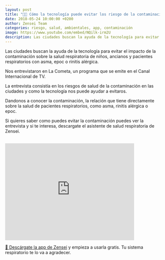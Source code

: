 ```yaml
---
layout: post
title: "🌆📱 Cómo la tecnología puede evitar los riesgo de la contaminación"
date: 2018-05-24 10:00:00 +0200
author: Zensei Team
categories: riesgo, salud, ambientales, app, contaminación
image: https://www.youtube.com/embed/NQilk-irm2U
description: Las ciudades buscan la ayuda de la tecnología para evitar el impacto de la contaminación sobre la salud respiratoria de niños, ancianos y pacientes respiratorios con asma, epoc...
---
```


Las ciudades buscan la ayuda de la tecnología para evitar el impacto de la contaminación sobre la salud respiratoria de niños, ancianos y pacientes respiratorios con asma, epoc o rinitis alérgica.

Nos entrevistaron en La Cometa, un programa que se emite en el Canal Internacional de TV.

La entrevista consistía en los riesgos de salud de la contaminación en las ciudades y como la tecnología nos puede ayudar a evitaros.

Dandonos a conocer la contaminación, la relación que tiene directamente sobre la salud de pacientes respiratorios, como asma, rinitis alérgica o epoc. 

Si quieres saber como puedes evitar la contaminación puedes ver la entrevista y si te interesa, descargate el asistente de salud respiratoria de Zensei. 

<br>
<iframe class="center-image" width="420" height="315" src="https://www.youtube.com/embed/NQilk-irm2U" frameborder="0" allow="autoplay; encrypted-media" allowfullscreen></iframe>
<br>

[📱 Descárgate la app de Zensei](https://zenseiapp.com) y empieza a usarla gratis. Tu sistema respiratorio te lo va a agradecer.


